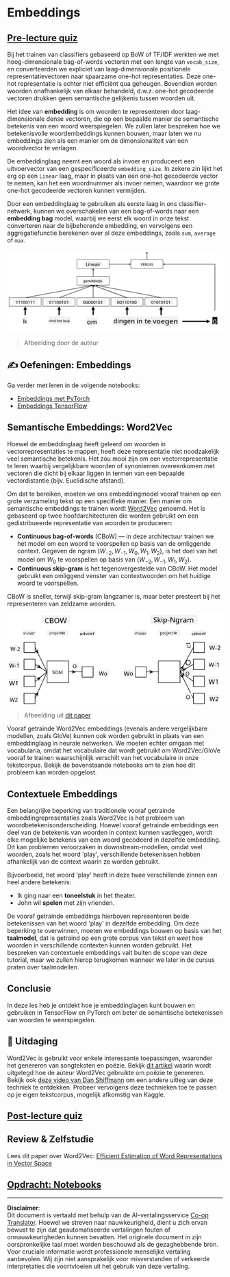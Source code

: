 <!--
CO_OP_TRANSLATOR_METADATA:
{
  "original_hash": "e40b47ac3fd48f71304ede1474e66293",
  "translation_date": "2025-08-28T20:07:43+00:00",
  "source_file": "lessons/5-NLP/14-Embeddings/README.md",
  "language_code": "nl"
}
-->
# Embeddings

## [Pre-lecture quiz](https://red-field-0a6ddfd03.1.azurestaticapps.net/quiz/114)

Bij het trainen van classifiers gebaseerd op BoW of TF/IDF werkten we met hoog-dimensionale bag-of-words vectoren met een lengte van `vocab_size`, en converteerden we expliciet van laag-dimensionale positionele representatievectoren naar spaarzame one-hot representaties. Deze one-hot representatie is echter niet efficiënt qua geheugen. Bovendien worden woorden onafhankelijk van elkaar behandeld, d.w.z. one-hot gecodeerde vectoren drukken geen semantische gelijkenis tussen woorden uit.

Het idee van **embedding** is om woorden te representeren door laag-dimensionale dense vectoren, die op een bepaalde manier de semantische betekenis van een woord weerspiegelen. We zullen later bespreken hoe we betekenisvolle woordembeddings kunnen bouwen, maar laten we nu embeddings zien als een manier om de dimensionaliteit van een woordvector te verlagen.

De embeddinglaag neemt een woord als invoer en produceert een uitvoervector van een gespecificeerde `embedding_size`. In zekere zin lijkt het erg op een `Linear` laag, maar in plaats van een one-hot gecodeerde vector te nemen, kan het een woordnummer als invoer nemen, waardoor we grote one-hot gecodeerde vectoren kunnen vermijden.

Door een embeddinglaag te gebruiken als eerste laag in ons classifier-netwerk, kunnen we overschakelen van een bag-of-words naar een **embedding bag** model, waarbij we eerst elk woord in onze tekst converteren naar de bijbehorende embedding, en vervolgens een aggregatiefunctie berekenen over al deze embeddings, zoals `sum`, `average` of `max`.  

![Afbeelding die een embedding classifier toont voor vijf sequentiewoorden.](../../../../../translated_images/embedding-classifier-example.b77f021a7ee67eeec8e68bfe11636c5b97d6eaa067515a129bfb1d0034b1ac5b.nl.png)

> Afbeelding door de auteur

## ✍️ Oefeningen: Embeddings

Ga verder met leren in de volgende notebooks:
* [Embeddings met PyTorch](EmbeddingsPyTorch.ipynb)
* [Embeddings TensorFlow](EmbeddingsTF.ipynb)

## Semantische Embeddings: Word2Vec

Hoewel de embeddinglaag heeft geleerd om woorden in vectorrepresentaties te mappen, heeft deze representatie niet noodzakelijk veel semantische betekenis. Het zou mooi zijn om een vectorrepresentatie te leren waarbij vergelijkbare woorden of synoniemen overeenkomen met vectoren die dicht bij elkaar liggen in termen van een bepaalde vectordistantie (bijv. Euclidische afstand).

Om dat te bereiken, moeten we ons embeddingmodel vooraf trainen op een grote verzameling tekst op een specifieke manier. Een manier om semantische embeddings te trainen wordt [Word2Vec](https://en.wikipedia.org/wiki/Word2vec) genoemd. Het is gebaseerd op twee hoofdarchitecturen die worden gebruikt om een gedistribueerde representatie van woorden te produceren:

 - **Continuous bag-of-words** (CBoW) — in deze architectuur trainen we het model om een woord te voorspellen op basis van de omliggende context. Gegeven de ngram $(W_{-2},W_{-1},W_0,W_1,W_2)$, is het doel van het model om $W_0$ te voorspellen op basis van $(W_{-2},W_{-1},W_1,W_2)$.
 - **Continuous skip-gram** is het tegenovergestelde van CBoW. Het model gebruikt een omliggend venster van contextwoorden om het huidige woord te voorspellen.

CBoW is sneller, terwijl skip-gram langzamer is, maar beter presteert bij het representeren van zeldzame woorden.

![Afbeelding die zowel CBoW als Skip-Gram algoritmes toont om woorden naar vectoren te converteren.](../../../../../translated_images/example-algorithms-for-converting-words-to-vectors.fbe9207a726922f6f0f5de66427e8a6eda63809356114e28fb1fa5f4a83ebda7.nl.png)

> Afbeelding uit [dit paper](https://arxiv.org/pdf/1301.3781.pdf)

Vooraf getrainde Word2Vec embeddings (evenals andere vergelijkbare modellen, zoals GloVe) kunnen ook worden gebruikt in plaats van een embeddinglaag in neurale netwerken. We moeten echter omgaan met vocabularia, omdat het vocabulaire dat wordt gebruikt om Word2Vec/GloVe vooraf te trainen waarschijnlijk verschilt van het vocabulaire in onze tekstcorpus. Bekijk de bovenstaande notebooks om te zien hoe dit probleem kan worden opgelost.

## Contextuele Embeddings

Een belangrijke beperking van traditionele vooraf getrainde embeddingrepresentaties zoals Word2Vec is het probleem van woordbetekenisonderscheiding. Hoewel vooraf getrainde embeddings een deel van de betekenis van woorden in context kunnen vastleggen, wordt elke mogelijke betekenis van een woord gecodeerd in dezelfde embedding. Dit kan problemen veroorzaken in downstream-modellen, omdat veel woorden, zoals het woord 'play', verschillende betekenissen hebben afhankelijk van de context waarin ze worden gebruikt.

Bijvoorbeeld, het woord 'play' heeft in deze twee verschillende zinnen een heel andere betekenis:

- Ik ging naar een **toneelstuk** in het theater.
- John wil **spelen** met zijn vrienden.

De vooraf getrainde embeddings hierboven representeren beide betekenissen van het woord 'play' in dezelfde embedding. Om deze beperking te overwinnen, moeten we embeddings bouwen op basis van het **taalmodel**, dat is getraind op een grote corpus van tekst en *weet* hoe woorden in verschillende contexten kunnen worden gebruikt. Het bespreken van contextuele embeddings valt buiten de scope van deze tutorial, maar we zullen hierop terugkomen wanneer we later in de cursus praten over taalmodellen.

## Conclusie

In deze les heb je ontdekt hoe je embeddinglagen kunt bouwen en gebruiken in TensorFlow en PyTorch om beter de semantische betekenissen van woorden te weerspiegelen.

## 🚀 Uitdaging

Word2Vec is gebruikt voor enkele interessante toepassingen, waaronder het genereren van songteksten en poëzie. Bekijk [dit artikel](https://www.politetype.com/blog/word2vec-color-poems) waarin wordt uitgelegd hoe de auteur Word2Vec gebruikte om poëzie te genereren. Bekijk ook [deze video van Dan Shiffmann](https://www.youtube.com/watch?v=LSS_bos_TPI&ab_channel=TheCodingTrain) om een andere uitleg van deze techniek te ontdekken. Probeer vervolgens deze technieken toe te passen op je eigen tekstcorpus, mogelijk afkomstig van Kaggle.

## [Post-lecture quiz](https://red-field-0a6ddfd03.1.azurestaticapps.net/quiz/214)

## Review & Zelfstudie

Lees dit paper over Word2Vec: [Efficient Estimation of Word Representations in Vector Space](https://arxiv.org/pdf/1301.3781.pdf)

## [Opdracht: Notebooks](assignment.md)

---

**Disclaimer**:  
Dit document is vertaald met behulp van de AI-vertalingsservice [Co-op Translator](https://github.com/Azure/co-op-translator). Hoewel we streven naar nauwkeurigheid, dient u zich ervan bewust te zijn dat geautomatiseerde vertalingen fouten of onnauwkeurigheden kunnen bevatten. Het originele document in zijn oorspronkelijke taal moet worden beschouwd als de gezaghebbende bron. Voor cruciale informatie wordt professionele menselijke vertaling aanbevolen. Wij zijn niet aansprakelijk voor misverstanden of verkeerde interpretaties die voortvloeien uit het gebruik van deze vertaling.